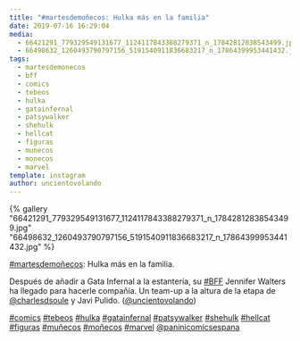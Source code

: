 ```yaml
---
title: "#martesdemoñecos: Hulka más en la familia"
date: 2019-07-16 16:29:04
media: 
  - 66421291_779329549131677_1124117843388279371_n_17842812838543499.jpg
  - 66498632_1260493790797156_5191540911836683217_n_17864399953441432.jpg
tags: 
  - martesdemonecos
  - bff
  - comics
  - tebeos
  - hulka
  - gatainfernal
  - patsywalker
  - shehulk
  - hellcat
  - figuras
  - munecos
  - monecos
  - marvel
template: instagram
author: uncientovolando
---
```


{% gallery "66421291_779329549131677_1124117843388279371_n_17842812838543499.jpg" "66498632_1260493790797156_5191540911836683217_n_17864399953441432.jpg" %}

[#martesdemoñecos](/etiquetas/martesdemonecos): Hulka más en la familia.

Después de añadir a Gata Infernal a la estantería, su [#BFF](/etiquetas/bff) Jennifer Walters ha llegado para hacerle compañía.
Un team-up a la altura de la etapa de [@charlesdsoule](https://instagram.com/charlesdsoule) y Javi Pulido. ([@uncientovolando](https://instagram.com/uncientovolando))

[#comics](/etiquetas/comics) [#tebeos](/etiquetas/tebeos) [#hulka](/etiquetas/hulka) [#gatainfernal](/etiquetas/gatainfernal) [#patsywalker](/etiquetas/patsywalker) [#shehulk](/etiquetas/shehulk) [#hellcat](/etiquetas/hellcat) [#figuras](/etiquetas/figuras) [#muñecos](/etiquetas/munecos) [#moñecos](/etiquetas/monecos) [#marvel](/etiquetas/marvel) [@paninicomicsespana](https://instagram.com/paninicomicsespana)
